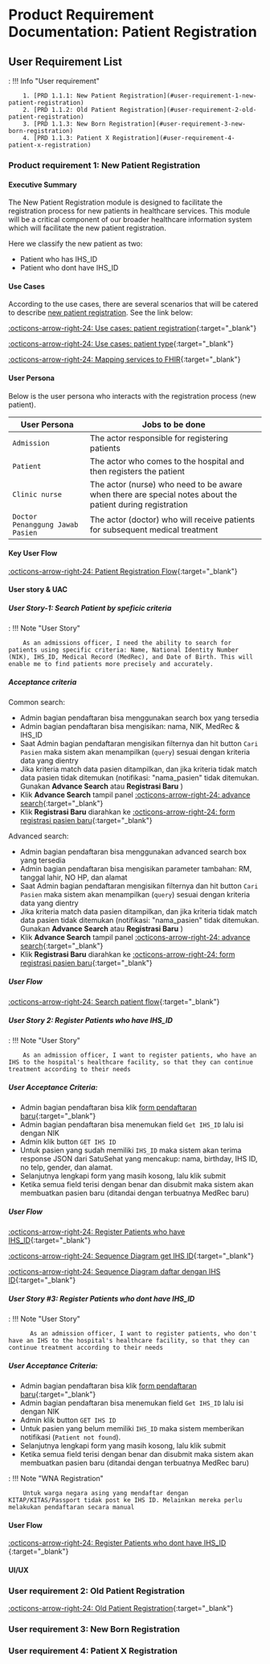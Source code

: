 # Product Requirement Documentation: Patient Registration

## User Requirement List

: !!! Info "User requirement"

        1. [PRD 1.1.1: New Patient Registration](#user-requirement-1-new-patient-registration)
        2. [PRD 1.1.2: Old Patient Registration](#user-requirement-2-old-patient-registration)
        3. [PRD 1.1.3: New Born Registration](#user-requirement-3-new-born-registration) 
        4. [PRD 1.1.3: Patient X Registration](#user-requirement-4-patient-x-registration) 

### Product requirement 1: New Patient Registration

#### Executive Summary
The New Patient Registration module is designed to facilitate the registration process for new patients in healthcare services. This module will be a critical component of our broader healthcare information system which will facilitate the new patient registration. 

Here we classify the new patient as two:

- Patient who has IHS_ID
- Patient who dont have IHS_ID

#### Use Cases
According to the use cases, there are several scenarios that will be catered to describe [new patient registration](#user-requirement-1-new-patient-registration). See the link below:

[:octicons-arrow-right-24: Use cases: patient registration](https://drive.google.com/file/d/1dut69YOdrAE-vR0XN53jHkMJ9V8sVhwh/view?usp=drive_link){:target="_blank"}

[:octicons-arrow-right-24: Use cases: patient type](https://drive.google.com/file/d/1LtbP8BWLmv4BWN3wm5iRpK81DcNBrZU4/view?usp=sharing){:target="_blank"}

[:octicons-arrow-right-24: Mapping services to FHIR](https://drive.google.com/file/d/18hNPJ0Kafnr7G9OlwrsgfPIQD-LV9pZI/view?usp=drive_link){:target="_blank"}


#### User Persona
Below is the user persona who interacts with the registration process (new patient).

| User Persona   | Jobs to be done                      |
| ----------- | ------------------------------------ |
| `Admission`     | The actor responsible for registering patients |
| `Patient`       | The actor who comes to the hospital and then registers the patient|
| `Clinic nurse`  | The actor (nurse) who need to be aware when there are special notes about the patient during registration |
| `Doctor Penanggung Jawab Pasien`  | The actor (doctor) who will receive patients for subsequent medical treatment |


#### Key User Flow

[:octicons-arrow-right-24: Patient Registration Flow](https://drive.google.com/file/d/15EcJZK6OrFXuZvrWLZGPdZEm8Xq_iDtY/view?usp=drive_link){:target="_blank"}

#### User story & UAC

##### User Story-1: Search Patient by speficic criteria
: !!! Note "User Story"

        As an admissions officer, I need the ability to search for patients using specific criteria: Name, National Identity Number (NIK), IHS_ID, Medical Record (MedRec), and Date of Birth. This will enable me to find patients more precisely and accurately.

##### Acceptance criteria

Common search:

- Admin bagian pendaftaran bisa menggunakan search box yang tersedia
- Admin bagian pendaftaran bisa mengisikan: nama, NIK, MedRec & IHS_ID
- Saat Admin bagian pendaftaran mengisikan filternya dan hit button `Cari Pasien` maka sistem akan menampilkan (`query`) sesuai dengan kriteria data yang dientry
- Jika kriteria match data pasien ditampilkan, dan jika kriteria tidak match data pasien tidak ditemukan (notifikasi: "nama_pasien" tidak ditemukan. Gunakan **Advance Search** atau **Registrasi Baru** )
- Klik **Advance Search** tampil panel [:octicons-arrow-right-24: advance search](https://www.figma.com/file/UWelJedpg5JgtLV8xdQgoH/HIS-design-new---primaya?type=design&node-id=11143-9401&mode=design&t=qqHaEyyf3pQ123m3-4){:target="_blank"}
- Klik **Registrasi Baru** diarahkan ke [:octicons-arrow-right-24: form registrasi pasien baru](https://www.figma.com/file/UWelJedpg5JgtLV8xdQgoH/HIS-design-new---primaya?type=design&node-id=11194-49795&mode=design&t=qqHaEyyf3pQ123m3-4){:target="_blank"}

Advanced search:

- Admin bagian pendaftaran bisa menggunakan advanced search box yang tersedia
- Admin bagian pendaftaran bisa mengisikan parameter tambahan: RM, tanggal lahir, NO HP, dan alamat
- Saat Admin bagian pendaftaran mengisikan filternya dan hit button `Cari Pasien` maka sistem akan menampilkan (`query`) sesuai dengan kriteria data yang dientry
- Jika kriteria match data pasien ditampilkan, dan jika kriteria tidak match data pasien tidak ditemukan (notifikasi: "nama_pasien" tidak ditemukan. Gunakan **Advance Search** atau **Registrasi Baru** )
- Klik **Advance Search** tampil panel [:octicons-arrow-right-24: advance search](https://www.figma.com/file/UWelJedpg5JgtLV8xdQgoH/HIS-design-new---primaya?type=design&node-id=11143-9401&mode=design&t=qqHaEyyf3pQ123m3-4){:target="_blank"}
- Klik **Registrasi Baru** diarahkan ke [:octicons-arrow-right-24: form registrasi pasien baru](https://www.figma.com/file/UWelJedpg5JgtLV8xdQgoH/HIS-design-new---primaya?type=design&node-id=11194-49795&mode=design&t=qqHaEyyf3pQ123m3-4){:target="_blank"}


##### User Flow

[:octicons-arrow-right-24: Search patient flow](https://drive.google.com/file/d/1H_Ah01Za4IFafTa3msKQHeYoCW1ZOXnG/view){:target="_blank"}


##### User Story 2: Register Patients who have IHS_ID

: !!! Note "User Story"

        As an admission officer, I want to register patients, who have an IHS to the hospital's healthcare facility, so that they can continue treatment according to their needs

##### User Acceptance Criteria: 
- Admin bagian pendaftaran bisa klik [form pendaftaran baru](https://www.figma.com/file/UWelJedpg5JgtLV8xdQgoH/HIS-design-new---primaya?type=design&node-id=9403-125208&mode=design&t=qqHaEyyf3pQ123m3-4){:target="_blank"}
- Admin bagian pendaftaran bisa menemukan field `Get IHS_ID` lalu isi dengan NIK
- Admin klik button `GET IHS ID` 
- Untuk pasien yang sudah memiliki `IHS_ID` maka sistem akan terima response JSON dari SatuSehat yang mencakup: nama, birthday, IHS ID, no telp, gender, dan alamat.
- Selanjutnya lengkapi form yang masih kosong, lalu klik submit
- Ketika semua field terisi dengan benar dan disubmit maka sistem akan membuatkan pasien baru (ditandai dengan terbuatnya MedRec baru)


##### User Flow
[:octicons-arrow-right-24: Register Patients who have IHS_ID](https://drive.google.com/file/d/12K8knuOoSgAHs0Bt0iPAhWVg-ByW9A9w/view?usp=sharing){:target="_blank"}

[:octicons-arrow-right-24: Sequence Diagram get IHS ID](https://drive.google.com/file/d/1dF2EheSFlsp-B9MCqffSxydAqVYQuIMP/view?usp=sharing){:target="_blank"}

[:octicons-arrow-right-24: Sequence Diagram daftar dengan IHS ID](https://drive.google.com/file/d/1Wjx-YQzWJQ9sKgCmZhybT-T_fmGEfHMo/view?usp=sharing){:target="_blank"}


##### User Story #3: Register Patients who dont have IHS_ID
: !!! Note "User Story"

          As an admission officer, I want to register patients, who don't have an IHS to the hospital's healthcare facility, so that they can continue treatment according to their needs

##### User Acceptance Criteria: 
- Admin bagian pendaftaran bisa klik [form pendaftaran baru](https://www.figma.com/file/UWelJedpg5JgtLV8xdQgoH/HIS-design-new---primaya?type=design&node-id=9403-125208&mode=design&t=qqHaEyyf3pQ123m3-4){:target="_blank"}
- Admin bagian pendaftaran bisa menemukan field `Get IHS_ID` lalu isi dengan NIK
- Admin klik button `GET IHS ID` 
- Untuk pasien yang belum memiliki `IHS_ID` maka sistem memberikan notifikasi (`Patient not found`).
- Selanjutnya lengkapi form yang masih kosong, lalu klik submit
- Ketika semua field terisi dengan benar dan disubmit maka sistem akan membuatkan pasien baru (ditandai dengan terbuatnya MedRec baru)

: !!! Note "WNA Registration"

        Untuk warga negara asing yang mendaftar dengan KITAP/KITAS/Passport tidak post ke IHS ID. Melainkan mereka perlu melakukan pendaftaran secara manual

#### User Flow
[:octicons-arrow-right-24: Register Patients who dont have IHS_ID ](https://drive.google.com/file/d/1H_Ah01Za4IFafTa3msKQHeYoCW1ZOXnG/view){:target="_blank"}

#### UI/UX

### User requirement 2: Old Patient Registration
[:octicons-arrow-right-24: Old Patient Registration](https://drive.google.com/file/d/1azsBwbfYnYpbR679DiKRjTjb_GAQCnnv/view?usp=sharing){:target="_blank"}




### User requirement 3: New Born Registration
### User requirement 4: Patient X Registration
